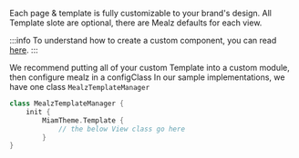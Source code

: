 Each page & template is fully customizable to your brand's design.
All Template slote are optional, there are Mealz defaults for each view.

:::info
To understand how to create a custom component, you can read [here](/docs/android/usage/ui-customization).
:::

We recommend putting all of your custom Template into a custom module, then configure mealz in a configClass
In our sample implementations, we have one class `MealzTemplateManager`

```kotlin
class MealzTemplateManager {
    init {
        MiamTheme.Template {
            // the below View class go here
        }
}
```